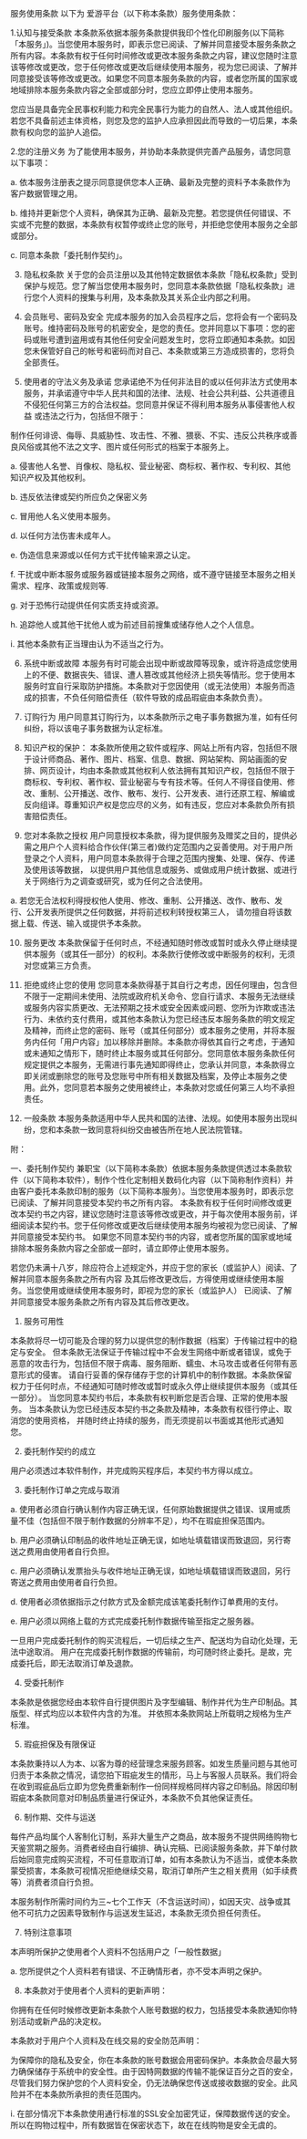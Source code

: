 服务使用条款
以下为 爱游平台（以下称本条款）服务使用条款：

1.认知与接受条款
本条款系依据本服务条款提供我印个性化印刷服务(以下简称「本服务」)。当您使用本服务时，即表示您已阅读、了解并同意接受本服务条款之所有内容。本条款有权于任何时间修改或更改本服务条款之内容，建议您随时注意该等修改或更改，您于任何修改或更改后继续使用本服务，视为您已阅读、了解并同意接受该等修改或更改。如果您不同意本服务条款的内容，或者您所属的国家或地域排除本服务条款内容之全部或部分时，您应立即停止使用本服务。

您应当是具备完全民事权利能力和完全民事行为能力的自然人、法人或其他组织。若您不具备前述主体资格，则您及您的监护人应承担因此而导致的一切后果，本条款有权向您的监护人追偿。

2.您的注册义务
为了能使用本服务，并协助本条款提供完善产品服务，请您同意以下事项：

a. 依本服务注册表之提示同意提供您本人正确、最新及完整的资料予本条款作为客户数据管理之用。

b. 维持并更新您个人资料，确保其为正确、最新及完整。若您提供任何错误、不实或不完整的数据，本条款有权暂停或终止您的账号，并拒绝您使用本服务之全部或部分。

c. 同意本条款「委托制作契约」。

3. 隐私权条款
关于您的会员注册以及其他特定数据依本条款「隐私权条款」受到保护与规范。您了解当您使用本服务时，您同意本条款依据「隐私权条款」进行您个人资料的搜集与利用，及本条款及其关系企业内部之利用。

4. 会员账号、密码及安全
完成本服务的加入会员程序之后，您将会有一个密码及账号。维持密码及账号的机密安全，是您的责任。您并同意以下事项：您的密码或账号遭到盗用或有其他任何安全问题发生时，您将立即通知本条款。如因您未保管好自己的帐号和密码而对自己、本条款或第三方造成损害的，您将负全部责任。

5. 使用者的守法义务及承诺
您承诺绝不为任何非法目的或以任何非法方式使用本服务，并承诺遵守中华人民共和国的法律、法规、社会公共利益、公共道德且不侵犯任何第三方的合法权益。您同意并保证不得利用本服务从事侵害他人权益 或违法之行为，包括但不限于：

制作任何诽谤、侮辱、具威胁性、攻击性、不雅、猥亵、不实、违反公共秩序或善良风俗或其他不法之文字、图片或任何形式的档案于本服务上。

a. 侵害他人名誉、肖像权、隐私权、营业秘密、商标权、著作权、专利权、其他知识产权及其他权利。

b. 违反依法律或契约所应负之保密义务

c. 冒用他人名义使用本服务。

d. 以任何方法伤害未成年人。

e. 伪造信息来源或以任何方式干扰传输来源之认定。

f. 干扰或中断本服务或服务器或链接本服务之网络，或不遵守链接至本服务之相关需求、程序、政策或规则等.

g. 对于恐怖行动提供任何实质支持或资源。

h. 追踪他人或其他干扰他人或为前述目前搜集或储存他人之个人信息。

i. 其他本条款有正当理由认为不适当之行为。

6. 系统中断或故障
本服务有时可能会出现中断或故障等现象，或许将造成您使用上的不便、数据丧失、错误、遭人篡改或其他经济上损失等情形。您于使用本服务时宜自行采取防护措施。本条款对于您因使用（或无法使用）本服务而造成的损害，不负任何赔偿责任（软件导致的成品瑕疵由本条款负责）。

7. 订购行为
用户同意其订购行为，以本条款所示之电子事务数据为准，如有任何纠纷，将以该电子事务数据为认定标准。

8. 知识产权的保护：
本条款所使用之软件或程序、网站上所有内容，包括但不限于设计师商品、著作、图片、档案、信息、数据、网站架构、网站画面的安排、网页设计，均由本条款或其他权利人依法拥有其知识产权，包括但不限于商标权、专利权、著作权、营业秘密与专有技术等。任何人不得径自使用、修改、重制、公开播送、改作、散布、发行、公开发表、进行还原工程、解编或反向组译。尊重知识产权是您应尽的义务，如有违反，您应对本条款负所有损害赔偿责任。

9. 您对本条款之授权
用户同意授权本条款，得为提供服务及赠奖之目的，提供必需之用户个人资料给合作伙伴(第三者)做约定范围内之妥善使用。对于用户所登录之个人资料，用户同意本条款得于合理之范围内搜集、处理、保存、传递及使用该等数据， 以提供用户其他信息或服务、或做成用户统计数据、或进行关于网络行为之调查或研究，或为任何之合法使用。

a. 若您无合法权利得授权他人使用、修改、重制、公开播送、改作、散布、发行、公开发表所提供之任何数据，并将前述权利转授权第三人， 请勿擅自将该数据上载、传送、输入或提供予本条款。

10. 服务更改
本条款保留于任何时点，不经通知随时修改或暂时或永久停止继续提供本服务（或其任一部分）的权利。本条款行使修改或中断服务的权利，无须对您或第三方负责。

11. 拒绝或终止您的使用
您同意本条款得基于其自行之考虑，因任何理由，包含但不限于一定期间未使用、法院或政府机关命令、您自行请求、本服务无法继续或服务内容实质更改、无法预期之技术或安全因素或问题、您所为诈欺或违法行为、未依约支付费用，或其他本条款认为您已经违反本服务条款的明文规定及精神，而终止您的密码、账号（或其任何部分）或本服务之使用，并将本服务内任何「用户内容」加以移除并删除。本条款亦得依其自行之考虑，于通知或未通知之情形下，随时终止本服务或其任何部分。您同意依本服务条款任何规定提供之本服务，无需进行事先通知即得终止，您承认并同意，本条款得立即关闭或删除您的账号及您账号中所有相关数据及档案，及停止本服务之使用。此外，您同意若本服务之使用被终止，本条款对您或任何第三人均不承担责任。

12. 一般条款
本服务条款适用中华人民共和国的法律、法规。如使用本服务出现纠纷，您和本条款一致同意将纠纷交由被告所在地人民法院管辖。

附：

一、委托制作契约
兼职宝（以下简称本条款）依据本服务条款提供透过本条款软件（以下简称本软件），制作个性化定制相关数码化内容（以下简称制作资料）并由客户委托本条款印制的服务（以下简称本服务）。当您使用本服务时，即表示您已阅读、了解并同意接受本契约书之所有内容。 本条款有权于任何时间修改或更改本契约书之内容，建议您随时注意该等修改或更改，并于每次使用本服务前，详细阅读本契约书。您于任何修改或更改后继续使用本服务均被视为您已阅读、了解并同意接受本契约书。 如果您不同意本契约书的内容，或者您所属的国家或地域排除本服务条款内容之全部或一部时，请立即停止使用本服务。

若您仍未满十八岁，除应符合上述规定外，并应于您的家长（或监护人）阅读、了解并同意本服务条款之所有内容 及其后修改更改后，方得使用或继续使用本服务。当您使用或继续使用本服务时，即视为您的家长（或监护人） 已阅读、了解并同意接受本服务条款之所有内容及其后修改更改。

1. 服务可用性

本条款将尽一切可能及合理的努力以提供您的制作数据（档案）于传输过程中的稳定与安全。 但本条款无法保证于传输过程中不会发生网络中断或者错误，或免于恶意的攻击行为，包括但不限于病毒、服务阻断、蠕虫、木马攻击或者任何带有恶意形式的侵害。 请自行妥善的保存储存于您的计算机中的制作数据。本条款保留权力于任何时点，不经通知可随时修改或暂时或永久停止继续提供本服务（或其任一部分）。 当您同意本契约书后，本条款有权判断您是否合理、正常的使用本服务。 当本条款认为您已经违反本契约书之条款及精神，本条款有权径行停止、取消您的使用资格， 并随时终止持续的服务，而无须提前以书面或其他形式通知您。

2. 委托制作契约的成立

用户必须透过本软件制作，并完成购买程序后，本契约书方得以成立。

3. 委托制作订单之完成与取消

a. 使用者必须自行确认制作内容正确无误，任何原始数据提供之错误、误用或质量不佳（包括但不限于制作数据的分辨率不足），均不在瑕疵担保范围内。

b. 用户必须确认印制品的收件地址正确无误，如地址填载错误而致退回，另行寄送之费用由使用者自行负担。

c. 用户必须确认发票抬头与收件地址正确无误，如地址填载错误而致退回，另行寄送之费用由使用者自行负担。

d. 使用者必须依据指示之付款方式及金额完成该笔委托制作订单费用的支付。

e. 用户必须以网络上载的方式完成委托制作数据传输至指定之服务器。

一旦用户完成委托制作的购买流程后，一切后续之生产、配送均为自动化处理，无法中途取消。 用户在完成委托制作数据的传输前，均可随时终止委托。是故，完成委托后，即无法取消订单及退款。

4. 受委托制作

本条款是依据您经由本软件自行提供图片及字型编辑、制作并代为生产印制品。其版型、样式均应以本软件内含的为准。 并依照本条款网站上所载明之规格为生产标淮。

5. 瑕疵担保及有限保证

本条款秉持以人为本、以客为尊的经营理念来服务顾客。如发生质量问题与其他可归责于本条款之情况，请您拍下瑕疵发生的情形，马上与客服人员联系。我们将会在收到瑕疵品后立即为您免费重新制作一份同样规格同样内容之印制品。除因印制瑕疵本条款同意对印制品质量进行保证外，本条款不负其他保证责任。

6. 制作期、交件与运送

每件产品均属个人客制化订制，系非大量生产之商品，故本服务不提供网络购物七天鉴赏期之服务。消费者经由自行编排、确认完稿、已阅读服务条款，并下单付款后始同意完成购买流程，不可任意取消订单，如有本条款认为不适当，或使本条款蒙受损害，本条款可视情况拒绝继续交易，取消订单所产生之相关费用（如手续费等）消费者须自行负担。

本服务制作所需时间约为三~七个工作天（不含运送时间），如因天灾、战争或其他不可抗力之因素导致制作与运送发生延迟，本条款无须负担任何责任。

7. 特别注意事项

本声明所保护之使用者个人资料不包括用户之「一般性数据」

a. 您所提供之个人资料若有错误、不正确情形者，亦不受本声明之保护。

8. 本条款对于使用者个人资料的更新声明：

你拥有在任何时候修改更新本条款个人账号数据的权力，包括接受本条款通知你特别活动或新产品的决定权。

本条款对于用户个人资料及在线交易的安全防范声明：

为保障你的隐私及安全，你在本条款的账号数据会用密码保护。本条款会尽最大努力确保储存于系统中的安全性。由于因特网数据的传输不能保证百分之百的安全，尽管我们努力保护您的个人资料安全，仍无法确保您传送或接收数据的安全。此风险并不在本条款所承担的责任范围内。

i. 在部分情况下本条款使用通行标准的SSL安全加密凭证，保障数据传送的安全。所以在购物过程中，所有数据皆在保密状态下，故在在线购物是安全无虞的。



